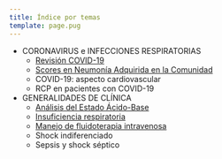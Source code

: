 ```yaml
---
title: Índice por temas
template: page.pug
---
```


- CORONAVIRUS e INFECCIONES RESPIRATORIAS
  - [Revisión COVID-19](/articles/revision-covid)
  - [Scores en Neumonía Adquirida en la Comunidad](/articles/scores-neumonia)
  - COVID-19: aspecto cardiovascular
  - RCP en pacientes con COVID-19
- GENERALIDADES DE CLÍNICA
  - [Análisis del Estado Ácido-Base](/articles/eab)
  - [Insuficiencia respiratoria](/articles/gases-ira)
  - [Manejo de fluidoterapia intravenosa](/articles/fluidos)
  - Shock indiferenciado
  - Sepsis y shock séptico

